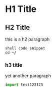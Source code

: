 # H1 Title

## H2 Title 

this is a h2 paragraph


```shell
shell code snippet
cd ~/
```

### h3 title

yet another paragraph



```js
import test123123
```

